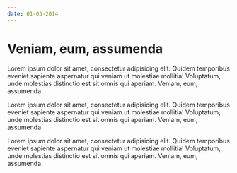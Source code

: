 ```yaml
---
date: 01-03-2014
---
```

# Veniam, eum, assumenda

Lorem ipsum dolor sit amet, consectetur adipisicing elit. Quidem temporibus eveniet sapiente aspernatur qui veniam ut molestiae mollitia! Voluptatum, unde molestias distinctio est sit omnis qui aperiam. Veniam, eum, assumenda.

Lorem ipsum dolor sit amet, consectetur adipisicing elit. Quidem temporibus eveniet sapiente aspernatur qui veniam ut molestiae mollitia! Voluptatum, unde molestias distinctio est sit omnis qui aperiam. Veniam, eum, assumenda.

Lorem ipsum dolor sit amet, consectetur adipisicing elit. Quidem temporibus eveniet sapiente aspernatur qui veniam ut molestiae mollitia! Voluptatum, unde molestias distinctio est sit omnis qui aperiam. Veniam, eum, assumenda.